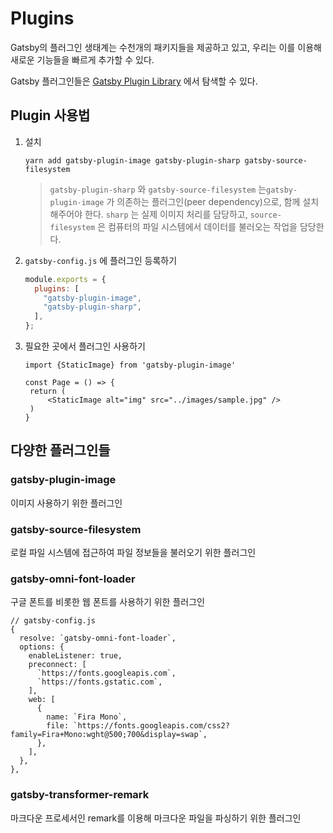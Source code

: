 # Plugins

Gatsby의 플러그인 생태계는 수천개의 패키지들을 제공하고 있고, 우리는 이를 이용해 새로운 기능들을 빠르게 추가할 수 있다. 

Gatsby 플러그인들은 [Gatsby Plugin Library](https://www.gatsbyjs.com/plugins) 에서 탐색할 수 있다. 

## Plugin 사용법

1. 설치 

   ```
   yarn add gatsby-plugin-image gatsby-plugin-sharp gatsby-source-filesystem
   ```

   > `gatsby-plugin-sharp` 와 `gatsby-source-filesystem` 는`gatsby-plugin-image` 가 의존하는 플러그인(peer dependency)으로, 함께 설치해주어야 한다. `sharp` 는 실제 이미지 처리를 담당하고, `source-filesystem` 은 컴퓨터의 파일 시스템에서 데이터를 불러오는 작업을 담당한다.  

2. `gatsby-config.js` 에 플러그인 등록하기

   ```js
   module.exports = {
     plugins: [
       "gatsby-plugin-image",
       "gatsby-plugin-sharp",
     ],
   };
   ```

3. 필요한 곳에서 플러그인 사용하기

   ```
   import {StaticImage} from 'gatsby-plugin-image'
   
   const Page = () => {
   	return (
   		<StaticImage alt="img" src="../images/sample.jpg" />
   	)
   }
   ```
   



## 다양한 플러그인들 

### gatsby-plugin-image

이미지 사용하기 위한 플러그인

### gatsby-source-filesystem

로컬 파일 시스템에 접근하여 파일 정보들을 불러오기 위한 플러그인 

### gatsby-omni-font-loader

구글 폰트를 비롯한 웹 폰트를 사용하기 위한 플러그인 

```
// gatsby-config.js
{
  resolve: `gatsby-omni-font-loader`,
  options: {
    enableListener: true,
    preconnect: [
      `https://fonts.googleapis.com`,
      `https://fonts.gstatic.com`,
    ],
    web: [
      {
        name: `Fira Mono`,
        file: `https://fonts.googleapis.com/css2?family=Fira+Mono:wght@500;700&display=swap`,
      },
    ],
  },
},
```

### gatsby-transformer-remark

마크다운 프로세서인 remark를 이용해 마크다운 파일을 파싱하기 위한 플러그인

